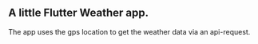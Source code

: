 ## A little Flutter Weather app. 

The app uses the gps location to get the weather data via an api-request. 
